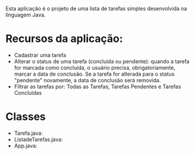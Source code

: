 Esta aplicação é o projeto de uma lista de tarefas simples desenvolvida na linguagem Java.

# Recursos da aplicação:

- Cadastrar uma tarefa
- Alterar o status de uma tarefa (concluída ou pendente): quando a tarefa for marcada como concluída, o usuário precisa, obrigatoriamente, marcar a data de conclusão. Se a tarefa for alterada para o status "pendente" novamente, a data de conclusão será removida.
- Filtrar as tarefas por: Todas as Tarefas, Tarefas Pendentes e Tarefas Concluídas

# Classes
- Tarefa.java:
- ListadeTarefas.java:
- App.java: 
